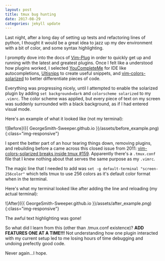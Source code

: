 ```yaml
---
layout: post
title: tmux bug hunting
date: 2017-08-29
categories: jekyll update
---
```


Last night, after a long day of setting up tests and refactoring lines of python, I thought it would be a great idea to jazz up my dev environment with a bit of color, and some syntax highlighting. 

I promptly dove into the docs of [Vim-Plug](https://github.com/junegunn/vim-plug) in order to quickly get up and running with the latest and greatest plugins. Once I felt like a understood how plugins worked, I selected [YouCompleteMe](https://github.com/Valloric/YouCompleteMe) for IDE like autocompletions, [Ultisnips](https://github.com/SirVer/ultisnips) to create useful snippets, and [vim-colors-solarized](https://github.com/altercation/vim-colors-solarized) to better differentiate pieces of code.

Everything was progressing nicely, until I attempted to enable the solarized plugin by adding `set background=dark` and `colorscheme solarized` to my `.vimrc`. The color scheme was applied, but every piece of text on my screen was suddenly surrounded with a black background, as if I had entered visual mode.

Here's an example of what it looked like (not my terminal):

![Before]({{ GeorgeSmith-Sweeper.github.io }}/assets/before_example.png){:class="img-responsive"}

I spent the better part of an hour tearing things down, removing plugins, and rebuilding before a came across this closed issue from 2011: [vim-colors-solarized breaks inside tmux #159](https://github.com/altercation/solarized/issues/159). Apparently there's a `.tmux.conf` file that I knew nothing about that serves the same purpose as my `.vimrc`. 

The magic line that I needed to add was `set -g default-terminal "screen-256color"` which tells tmux to use 256 colors as it's default color format when in the terminal.

Here's what my terminal looked like after adding the line and reloading (my actual terminal):

![After]({{ GeorgeSmith-Sweeper.github.io }}/assets/after_example.png){:class="img-responsive"}

The awful text highlighting was gone!

So what did I learn from this (other than .tmux.conf existence)? __ADD FEATURES ONE AT A TIME!!!__ Not understanding how one plugin interacted with my current setup led to me losing hours of time debugging and undoing prefectly good code.

Never again...I hope.
